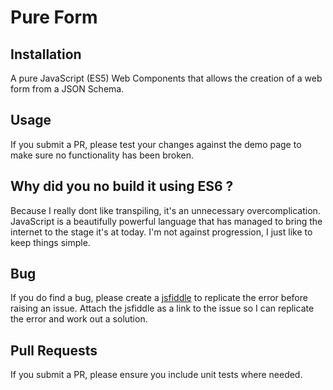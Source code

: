 # Pure Form

## Installation

A pure JavaScript (ES5) Web Components that allows the creation of a web form from a JSON Schema.

## Usage

If you submit a PR, please test your changes against the demo page to make sure no functionality has been broken.

## Why did you no build it using ES6 ?

Because I really dont like transpiling, it's an unnecessary overcomplication. JavaScript is a beautifully powerful language that has managed to bring the internet to the stage it's at today. I'm not against progression, I just like to keep things simple.

## Bug

If you do find a bug, please create a [jsfiddle](https://jsfiddle.net) to replicate the error before raising an issue. Attach the jsfiddle as a link to the issue so I can replicate the error and work out a solution.

## Pull Requests

If you submit a PR, please ensure you include unit tests where needed.